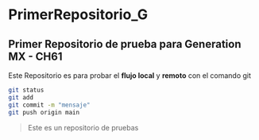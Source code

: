 # PrimerRepositorio_G

## Primer Repositorio de prueba para Generation MX - CH61

Este Repositorio es para probar el **flujo local** y **remoto** con el comando git

``` Bash
git status
git add
git commit -m "mensaje"
git push origin main
```

> Este es un repositorio de pruebas